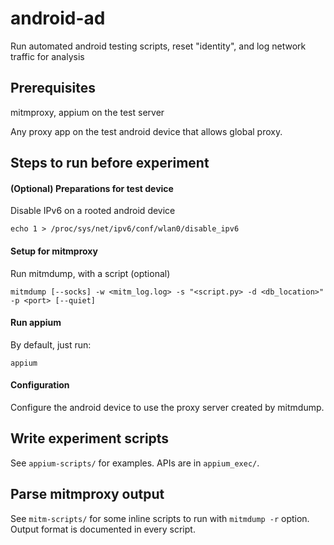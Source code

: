# android-ad

Run automated android testing scripts, reset "identity", and log network traffic for analysis

## Prerequisites

mitmproxy, appium on the test server

Any proxy app on the test android device that allows global proxy. 

## Steps to run before experiment

#### (Optional) Preparations for test device

Disable IPv6 on a rooted android device

`echo 1 > /proc/sys/net/ipv6/conf/wlan0/disable_ipv6`

#### Setup for mitmproxy

Run mitmdump, with a script (optional)

`mitmdump [--socks] -w <mitm_log.log> -s "<script.py> -d <db_location>" -p <port> [--quiet]`

#### Run appium

By default, just run:

`appium`

#### Configuration

Configure the android device to use the proxy server created by mitmdump.

## Write experiment scripts

See `appium-scripts/` for examples. APIs are in `appium_exec/`.

## Parse mitmproxy output

See `mitm-scripts/` for some inline scripts to run with `mitmdump -r` option. Output format is documented in every script.

